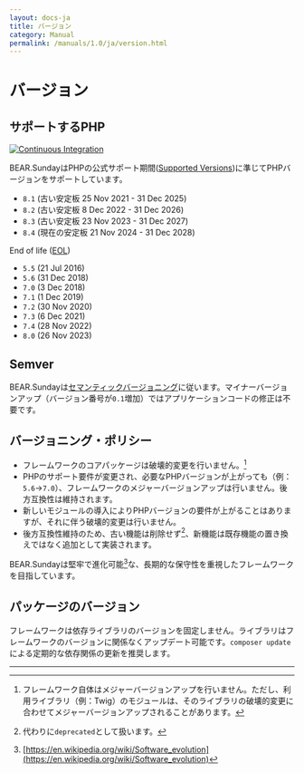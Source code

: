 ```yaml
---
layout: docs-ja
title: バージョン
category: Manual
permalink: /manuals/1.0/ja/version.html
---
```


# バージョン

## サポートするPHP

[![Continuous Integration](https://github.com/bearsunday/BEAR.SupportedVersions/actions/workflows/continuous-integration.yml/badge.svg)](https://github.com/bearsunday/BEAR.SupportedVersions/actions/workflows/continuous-integration.yml)

BEAR.SundayはPHPの公式サポート期間([Supported Versions](http://php.net/supported-versions.php))に準じてPHPバージョンをサポートしています。

* `8.1` (古い安定板 25 Nov 2021 - 31 Dec 2025)
* `8.2` (古い安定板 8 Dec 2022 - 31 Dec 2026)
* `8.3` (古い安定板 23 Nov 2023 - 31 Dec 2027)
* `8.4` (現在の安定板 21 Nov 2024 - 31 Dec 2028)

End of life ([EOL](http://php.net/eol.php))

* `5.5` (21 Jul 2016)
* `5.6` (31 Dec 2018)
* `7.0` (3 Dec 2018)
* `7.1` (1 Dec 2019)
* `7.2` (30 Nov 2020)
* `7.3` (6 Dec 2021)
* `7.4` (28 Nov 2022)
* `8.0` (26 Nov 2023)

## Semver

BEAR.Sundayは[セマンティックバージョニング](http://semver.org/lang/ja/)に従います。マイナーバージョンアップ（バージョン番号が`0.1`増加）ではアプリケーションコードの修正は不要です。

## バージョニング・ポリシー

* フレームワークのコアパッケージは破壊的変更を行いません。[^1]
* PHPのサポート要件が変更され、必要なPHPバージョンが上がっても（例：`5.6`→`7.0`）、フレームワークのメジャーバージョンアップは行いません。後方互換性は維持されます。
* 新しいモジュールの導入によりPHPバージョンの要件が上がることはありますが、それに伴う破壊的変更は行いません。
* 後方互換性維持のため、古い機能は削除せず[^3]、新機能は既存機能の置き換えではなく追加として実装されます。

BEAR.Sundayは堅牢で進化可能[^2]な、長期的な保守性を重視したフレームワークを目指しています。

## パッケージのバージョン

フレームワークは依存ライブラリのバージョンを固定しません。ライブラリはフレームワークのバージョンに関係なくアップデート可能です。`composer update`による定期的な依存関係の更新を推奨します。

---

[^1]: フレームワーク自体はメジャーバージョンアップを行いません。ただし、利用ライブラリ（例：Twig）のモジュールは、そのライブラリの破壊的変更に合わせてメジャーバージョンアップされることがあります。
[^2]: [https://en.wikipedia.org/wiki/Software_evolution](https://en.wikipedia.org/wiki/Software_evolution)
[^3]: 代わりに`deprecated`として扱います。
